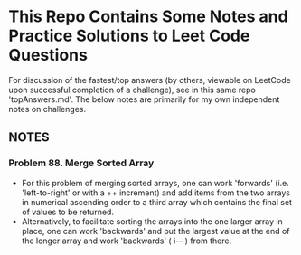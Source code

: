 # This Repo Contains Some Notes and Practice Solutions to Leet Code Questions

For discussion of the fastest/top answers (by others, viewable on LeetCode upon successful completion of a challenge), see in this same repo 'topAnswers.md'. The below notes are primarily for my own independent notes on challenges.

## NOTES

### Problem 88. Merge Sorted Array

- For this problem of merging sorted arrays, one can work 'forwards' (i.e. 'left-to-right' or with a ++ increment) and add items from the two arrays in numerical ascending order to a third array which contains the final set of values to be returned.
- Alternatively, to facilitate sorting the arrays into the one larger array in place, one can work 'backwards' and put the largest value at the end of the longer array and work 'backwards' ( i-- ) from there.
